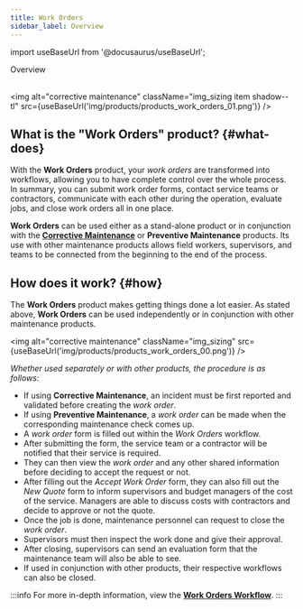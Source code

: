 ```yaml
---
title: Work Orders
sidebar_label: Overview
---
```


import useBaseUrl from '@docusaurus/useBaseUrl'; 

<span className="hero__title">Overview</span>
<br/>
<br/>

<img alt="corrective maintenance" className="img_sizing item shadow--tl" src={useBaseUrl('img/products/products_work_orders_01.png')} />
<br/>

## What is the "Work Orders" product? {#what-does}

With the **Work Orders** product, your _work orders_ are transformed into workflows, allowing you to have complete control over the whole process. In summary, you can submit work order forms, contact service teams or contractors, communicate with each other during the operation, evaluate jobs, and close work orders all in one place.

**Work Orders** can be used either as a stand-alone product or in conjunction with the [**Corrective Maintenance**](/docs/products/corrective_maintenance/cm_overview) or **Preventive Maintenance** products. Its use with other maintenance products allows field workers, supervisors, and teams to be connected from the beginning to the end of the process.



## How does it work? {#how}

The **Work Orders** product makes getting things done a lot easier. As stated above, **Work Orders** can be used independently or in conjunction with other maintenance products. 

<img alt="corrective maintenance" className="img_sizing" src={useBaseUrl('img/products/products_work_orders_00.png')} />
<br/>

_Whether used separately or with other products, the procedure is as follows:_

- If using **Corrective Maintenance**, an incident must be first reported and validated before creating the _work order_.
- If using **Preventive Maintenance**, a _work order_ can be made when the corresponding maintenance check comes up.
- A _work order_ form is filled out within the _Work Orders_ workflow.
- After submitting the form, the service team or a contractor will be notified that their service is required. 
- They can then view the _work order_ and any other shared information before deciding to accept the request or not.
- After filling out the _Accept Work Order_ form, they can also fill out the _New Quote_ form to inform supervisors and budget managers of the cost of the service. Managers are able to discuss costs with contractors and decide to approve or not the quote.
- Once the job is done, maintenance personnel can request to close the _work order_.
- Supervisors must then inspect the work done and give their approval.
- After closing, supervisors can send an evaluation form that the maintenance team will also be able to see.
- If used in conjunction with other products, their respective workflows can also be closed.

:::info
For more in-depth information, view the [**Work Orders Workflow**](/docs/products/workflows/work_orders/overview).
:::

